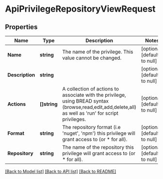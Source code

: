 # ApiPrivilegeRepositoryViewRequest

## Properties
Name | Type | Description | Notes
------------ | ------------- | ------------- | -------------
**Name** | **string** | The name of the privilege.  This value cannot be changed. | [optional] [default to null]
**Description** | **string** |  | [optional] [default to null]
**Actions** | **[]string** | A collection of actions to associate with the privilege, using BREAD syntax (browse,read,edit,add,delete,all) as well as &#39;run&#39; for script privileges. | [optional] [default to null]
**Format** | **string** | The repository format (i.e &#39;nuget&#39;, &#39;npm&#39;) this privilege will grant access to (or * for all). | [optional] [default to null]
**Repository** | **string** | The name of the repository this privilege will grant access to (or * for all). | [optional] [default to null]

[[Back to Model list]](../README.md#documentation-for-models) [[Back to API list]](../README.md#documentation-for-api-endpoints) [[Back to README]](../README.md)


